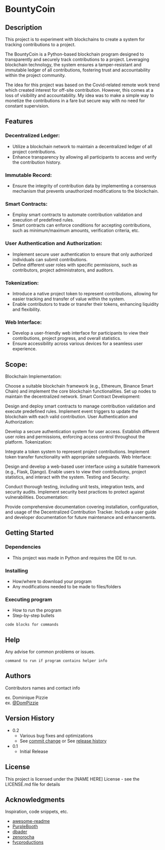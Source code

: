 # BountyCoin

## Description
This project is to experiment with blockchains to create a system for tracking contributions to a project.

The BountyCoin is a Python-based blockchain program designed to transparently and securely track contributions to a project. Leveraging blockchain technology, the system ensures a tamper-resistant and immutable ledger of all contributions, fostering trust and accountability within the project community.

The idea for this project was based on the Covid-related remote work trend which created interest for off-site contribution. However, this comes at a loss of visibility and accountability. My idea was to make a simple way to monetize the contributions in a fare but secure way with no need for constant supervision.

## Features 
### Decentralized Ledger:

* Utilize a blockchain network to maintain a decentralized ledger of all project contributions.
* Enhance transparency by allowing all participants to access and verify the contribution history.

### Immutable Record:

* Ensure the integrity of contribution data by implementing a consensus mechanism that prevents unauthorized modifications to the blockchain.

### Smart Contracts:

* Employ smart contracts to automate contribution validation and execution of predefined rules.
* Smart contracts can enforce conditions for accepting contributions, such as minimum/maximum amounts, verification criteria, etc.

### User Authentication and Authorization:

* Implement secure user authentication to ensure that only authorized individuals can submit contributions.
* Define different user roles with specific permissions, such as contributors, project administrators, and auditors.

### Tokenization:

* Introduce a native project token to represent contributions, allowing for easier tracking and transfer of value within the system.
* Enable contributors to trade or transfer their tokens, enhancing liquidity and flexibility.

### Web Interface:

* Develop a user-friendly web interface for participants to view their contributions, project progress, and overall statistics.
* Ensure accessibility across various devices for a seamless user experience.

## Scope:

Blockchain Implementation:

Choose a suitable blockchain framework (e.g., Ethereum, Binance Smart Chain) and implement the core blockchain functionalities.
Set up nodes to maintain the decentralized network.
Smart Contract Development:

Design and deploy smart contracts to manage contribution validation and execute predefined rules.
Implement event triggers to update the blockchain with each valid contribution.
User Authentication and Authorization:

Develop a secure authentication system for user access.
Establish different user roles and permissions, enforcing access control throughout the platform.
Tokenization:

Integrate a token system to represent project contributions.
Implement token transfer functionality with appropriate safeguards.
Web Interface:

Design and develop a web-based user interface using a suitable framework (e.g., Flask, Django).
Enable users to view their contributions, project statistics, and interact with the system.
Testing and Security:

Conduct thorough testing, including unit tests, integration tests, and security audits.
Implement security best practices to protect against vulnerabilities.
Documentation:

Provide comprehensive documentation covering installation, configuration, and usage of the Decentralized Contribution Tracker.
Include a user guide and developer documentation for future maintenance and enhancements.

## Getting Started

### Dependencies

* This project was made in Python and requires the IDE to run.


### Installing

* How/where to download your program
* Any modifications needed to be made to files/folders

### Executing program

* How to run the program
* Step-by-step bullets
```
code blocks for commands
```

## Help

Any advise for common problems or issues.
```
command to run if program contains helper info
```

## Authors

Contributors names and contact info

ex. Dominique Pizzie  
ex. [@DomPizzie](https://twitter.com/dompizzie)

## Version History

* 0.2
    * Various bug fixes and optimizations
    * See [commit change]() or See [release history]()
* 0.1
    * Initial Release

## License

This project is licensed under the [NAME HERE] License - see the LICENSE.md file for details

## Acknowledgments

Inspiration, code snippets, etc.
* [awesome-readme](https://github.com/matiassingers/awesome-readme)
* [PurpleBooth](https://gist.github.com/PurpleBooth/109311bb0361f32d87a2)
* [dbader](https://github.com/dbader/readme-template)
* [zenorocha](https://gist.github.com/zenorocha/4526327)
* [fvcproductions](https://gist.github.com/fvcproductions/1bfc2d4aecb01a834b46)
